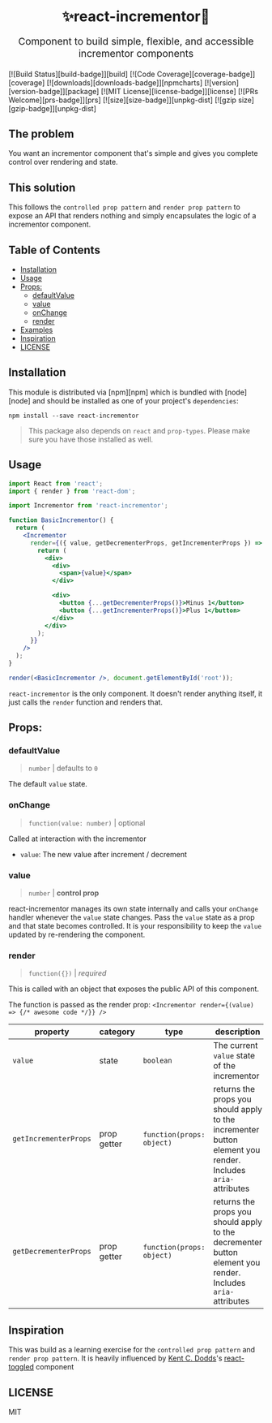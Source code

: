 <div align="center">
  <h1>✨react-incrementor🎄</h1>
</div>

<p align="center" style="font-size: 1.2rem;">Component to build simple, flexible, and accessible incrementor components</p>

[![Build Status][build-badge]][build]
[![Code Coverage][coverage-badge]][coverage]
[![downloads][downloads-badge]][npmcharts]
[![version][version-badge]][package]
[![MIT License][license-badge]][license]
[![PRs Welcome][prs-badge]][prs]
[![size][size-badge]][unpkg-dist]
[![gzip size][gzip-badge]][unpkg-dist]

## The problem

You want an incrementor component that's simple and gives you complete control over
rendering and state.

## This solution

This follows the `controlled prop pattern` and `render prop pattern` to expose an API that
renders nothing and simply encapsulates the logic of a incrementor component.

## Table of Contents

* [Installation](#installation)
* [Usage](#usage)
* [Props:](#props)
  * [defaultValue](#defaultvalue)
  * [value](#value)
  * [onChange](#onchange)
  * [render](#render)
* [Examples](#examples)
* [Inspiration](#inspiration)
* [LICENSE](#license)

## Installation

This module is distributed via [npm][npm] which is bundled with [node][node] and
should be installed as one of your project's `dependencies`:

```
npm install --save react-incrementor
```

> This package also depends on `react` and `prop-types`. Please make sure you
> have those installed as well.

## Usage

```jsx
import React from 'react';
import { render } from 'react-dom';

import Incrementor from 'react-incrementor';

function BasicIncrementor() {
  return (
    <Incrementor
      render={({ value, getDecrementerProps, getIncrementerProps }) => {
        return (
          <div>
            <div>
              <span>{value}</span>
            </div>

            <div>
              <button {...getDecrementerProps()}>Minus 1</button>
              <button {...getIncrementerProps()}>Plus 1</button>
            </div>
          </div>
        );
      }}
    />
  );
}

render(<BasicIncrementor />, document.getElementById('root'));
```

`react-incrementor` is the only component. It doesn't render anything itself, it just
calls the `render` function and renders that.

## Props:

### defaultValue

> `number` | defaults to `0`

The default `value` state.

### onChange

> `function(value: number)` | optional

Called at interaction with the incrementor

* `value`: The new value after increment / decrement

### value

> `number` | **control prop**

react-incrementor manages its own state internally and calls your `onChange`
handler whenever the `value` state changes. Pass the `value` state as a prop
and that state becomes controlled. It is your responsibility to keep the `value` updated by re-rendering the component.

### render

> `function({})` | _required_

This is called with an object that exposes the public API of this component.

The function is passed as the render prop:
`<Incrementor render={(value) => {/* awesome code */}} />`

<!-- This table was generated via http://www.tablesgenerator.com/markdown_tables -->

| property              | category    | type                      | description                                                                                                  |
| --------------------- | ----------- | ------------------------- | ------------------------------------------------------------------------------------------------------------ |
| `value`               | state       | `boolean`                 | The current `value` state of the incrementor                                                                 |
| `getIncrementerProps` | prop getter | `function(props: object)` | returns the props you should apply to the incrementer button element you render. Includes `aria-` attributes |
| `getDecrementerProps` | prop getter | `function(props: object)` | returns the props you should apply to the decrementer button element you render. Includes `aria-` attributes |

## Inspiration

This was build as a learning exercise for the `controlled prop pattern` and `render prop pattern`. It is heavily influenced by [Kent C. Dodds](https://github.com/kentcdodds)'s [react-toggled](https://github.com/kentcdodds/react-toggled) component

## LICENSE

MIT
